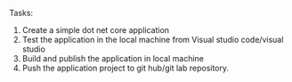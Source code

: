Tasks:
1. Create a simple dot net core application
2. Test the application in the local machine from Visual studio code/visual studio
3. Build and publish the application in local machine
3. Push the application project to git hub/git lab repository.